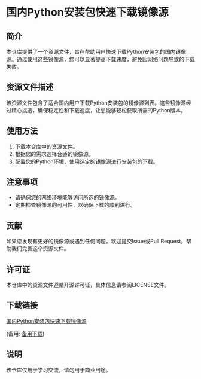 # 国内Python安装包快速下载镜像源

## 简介

本仓库提供了一个资源文件，旨在帮助用户快速下载Python安装包的国内镜像源。通过使用这些镜像源，您可以显著提高下载速度，避免因网络问题导致的下载失败。

## 资源文件描述

该资源文件包含了适合国内用户下载Python安装包的镜像源列表。这些镜像源经过精心挑选，确保稳定性和下载速度，让您能够轻松获取所需的Python版本。

## 使用方法

1. 下载本仓库中的资源文件。
2. 根据您的需求选择合适的镜像源。
3. 配置您的Python环境，使用选定的镜像源进行安装包的下载。

## 注意事项

- 请确保您的网络环境能够访问所选的镜像源。
- 定期检查镜像源的可用性，以确保下载的顺利进行。

## 贡献

如果您发现有更好的镜像源或遇到任何问题，欢迎提交Issue或Pull Request，帮助我们完善这个资源文件。

## 许可证

本仓库中的资源文件遵循开源许可证，具体信息请参阅LICENSE文件。

## 下载链接
[国内Python安装包快速下载镜像源](https://pan.quark.cn/s/387da5939571) 

(备用: [备用下载](https://pan.baidu.com/s/1GjgeiyQiDyiK8ezNTfvBWA?pwd=1234))

## 说明

该仓库仅用于学习交流，请勿用于商业用途。

